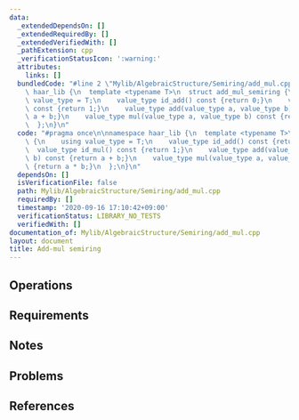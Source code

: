 ```yaml
---
data:
  _extendedDependsOn: []
  _extendedRequiredBy: []
  _extendedVerifiedWith: []
  _pathExtension: cpp
  _verificationStatusIcon: ':warning:'
  attributes:
    links: []
  bundledCode: "#line 2 \"Mylib/AlgebraicStructure/Semiring/add_mul.cpp\"\n\nnamespace\
    \ haar_lib {\n  template <typename T>\n  struct add_mul_semiring {\n    using\
    \ value_type = T;\n    value_type id_add() const {return 0;}\n    value_type id_mul()\
    \ const {return 1;}\n    value_type add(value_type a, value_type b) const {return\
    \ a + b;}\n    value_type mul(value_type a, value_type b) const {return a * b;}\n\
    \  };\n}\n"
  code: "#pragma once\n\nnamespace haar_lib {\n  template <typename T>\n  struct add_mul_semiring\
    \ {\n    using value_type = T;\n    value_type id_add() const {return 0;}\n  \
    \  value_type id_mul() const {return 1;}\n    value_type add(value_type a, value_type\
    \ b) const {return a + b;}\n    value_type mul(value_type a, value_type b) const\
    \ {return a * b;}\n  };\n}\n"
  dependsOn: []
  isVerificationFile: false
  path: Mylib/AlgebraicStructure/Semiring/add_mul.cpp
  requiredBy: []
  timestamp: '2020-09-16 17:10:42+09:00'
  verificationStatus: LIBRARY_NO_TESTS
  verifiedWith: []
documentation_of: Mylib/AlgebraicStructure/Semiring/add_mul.cpp
layout: document
title: Add-mul semiring
---
```


## Operations

## Requirements

## Notes

## Problems

## References
